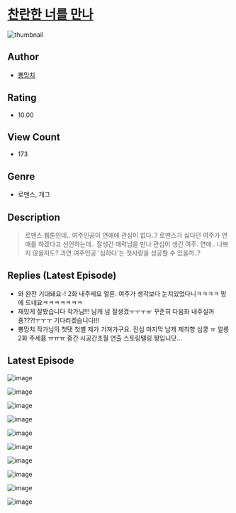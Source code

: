 # [찬란한 너를 만나](https://comic.naver.com/challenge/list?titleId=811435)
![thumbnail](https://image-comic.pstatic.net/user_contents_data/challenge_comic/2023/05/25/366339/upload_7377288952450200880_480x623.jpeg)

## Author
- [뿅망치](https://comic.naver.com/artistTitle?id=366339)

## Rating
- 10.00

## View Count
- 173

## Genre
- 로맨스, 개그

## Description
> 로맨스 웹툰인데.. 여주인공이 연애에 관심이 없다..? 로맨스가 싫다던 여주가 연애를 하겠다고 선언하는데.. 잘생긴 매력남을 만나 관심이 생긴 여주. 연애.. 나쁘지 않을지도? 과연 여주인공 '심하다'는 첫사랑을 성공할 수 있을까..?

## Replies (Latest Episode)
- 와 완전 기대돼요-! 2화 내주세요 얼른. 여주가 생각보다 눈치있었다니ㅋㅋㅋㅋ 맘에 드네요ㅋㅋㅋㅋㅋㅋㅋ
- 재밌게 잘봤습니다 작가님!!! 남캐 넘 잘생겼ㅜㅜㅜㅠ 꾸준히 다음화 내주실꺼죵???!ㅜㅜㅜ 기다리겠습니다!!!
- 뿅망치 작가님의 첫댓 첫별 제가 가져가구요. 진심 마지막 남캐 제츼향 심쿵 ㅠ 얼릉 2화 주세욥 ㅠㅠㅠ 중간 시공간초월 연출 스토링텔링 짱입니닷...

## Latest Episode
![image](https://image-comic.pstatic.net/user_contents_data/challenge_comic/2023/05/26/366339/upload_3846409864015589945.jpeg)

![image](https://image-comic.pstatic.net/user_contents_data/challenge_comic/2023/05/26/366339/upload_4134923922005123890.jpeg)

![image](https://image-comic.pstatic.net/user_contents_data/challenge_comic/2023/05/26/366339/upload_7077461129512105779.jpeg)

![image](https://image-comic.pstatic.net/user_contents_data/challenge_comic/2023/05/26/366339/upload_4121750466930881894.jpeg)

![image](https://image-comic.pstatic.net/user_contents_data/challenge_comic/2023/05/26/366339/upload_3702913486223913529.jpeg)

![image](https://image-comic.pstatic.net/user_contents_data/challenge_comic/2023/05/26/366339/upload_3905518311222358581.jpeg)

![image](https://image-comic.pstatic.net/user_contents_data/challenge_comic/2023/05/26/366339/upload_7292515494240204388.jpeg)

![image](https://image-comic.pstatic.net/user_contents_data/challenge_comic/2023/05/26/366339/upload_3905236819888387681.jpeg)

![image](https://image-comic.pstatic.net/user_contents_data/challenge_comic/2023/05/26/366339/upload_4049920463310305330.jpeg)

![image](https://image-comic.pstatic.net/user_contents_data/challenge_comic/2023/05/26/366339/upload_4122027552568194353.jpeg)
